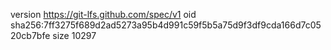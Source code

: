 version https://git-lfs.github.com/spec/v1
oid sha256:7ff3275f689d2ad5273a95b4d991c59f5b5a75d9f3df9cda166d7c0520cb7bfe
size 10297
